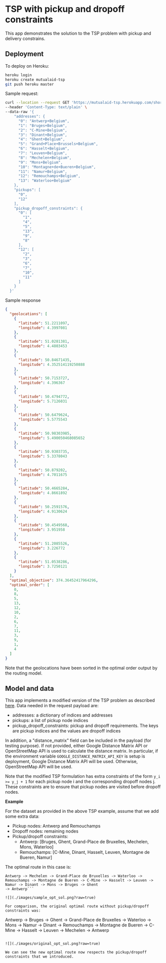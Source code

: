 # TSP with pickup and dropoff constraints

This app demonstrates the solution to the TSP problem with pickup and delivery constrains. 

## Deployment

To deploy on Heroku:

```bash
heroku login
heroku create mutualaid-tsp
git push heroku master
```

Sample request:
```bash
curl --location --request GET 'https://mutualaid-tsp.herokuapp.com/shortest-route' \
--header 'Content-Type: text/plain' \
--data-raw '{
    "addresses": {
      "0": "Antwerp+Belgium",
      "1": "Bruges+Belgium",
      "2": "C-Mine+Belgium",
      "3": "Dinant+Belgium",
      "4": "Ghent+Belgium",
      "5": "Grand+Place+Brussels+Belgium",
      "6": "Hasselt+Belgium",
      "7": "Leuven+Belgium",
      "8": "Mechelen+Belgium",
      "9": "Mons+Belgium",
      "10": "Montagne+de+Bueren+Belgium",
      "11": "Namur+Belgium",
      "12": "Remouchamps+Belgium",
      "13": "Waterloo+Belgium"
    },
    "pickups": [
      "0",
      "12"
    ],
    "pickup_dropoff_constraints": {
      "0": [
        "1",
        "4",
        "5",
        "13",
        "9",
        "8"
      ],
      "12": [
        "2",
        "3",
        "6",
        "7",
        "10",
        "11"
      ]
    }
  }'
```

Sample response
```JSON
{
  "geolocations": [
    {
      "latitude": 51.2211097,
      "longitude": 4.3997081
    },
    {
      "latitude": 51.0281381,
      "longitude": 4.4803453
    },
    {
      "latitude": 50.84671435,
      "longitude": 4.352514119250888
    },
    {
      "latitude": 50.7153727,
      "longitude": 4.396367
    },
    {
      "latitude": 50.4794772,
      "longitude": 5.7126031
    },
    {
      "latitude": 50.6479624,
      "longitude": 5.5775543
    },
    {
      "latitude": 50.98303985,
      "longitude": 5.490050468085652
    },
    {
      "latitude": 50.9303735,
      "longitude": 5.3378043
    },
    {
      "latitude": 50.879202,
      "longitude": 4.7011675
    },
    {
      "latitude": 50.4665284,
      "longitude": 4.8661892
    },
    {
      "latitude": 50.2591576,
      "longitude": 4.9130624
    },
    {
      "latitude": 50.4549568,
      "longitude": 3.951958
    },
    {
      "latitude": 51.2085526,
      "longitude": 3.226772
    },
    {
      "latitude": 51.0538286,
      "longitude": 3.7250121
    }
  ],
  "optimal_objective": 374.36452417964296,
  "optimal_order": [
    0,
    8,
    5,
    13,
    12,
    10,
    2,
    6,
    7,
    11,
    3,
    9,
    1,
    4
  ]
}
```

Note that the geolocations have been sorted in the optimal order output by the  routing model.

## Model and data

This app implements a modified version of the TSP problem as described [here](https://python-mip.readthedocs.io/en/latest/examples.html#the-traveling-salesman-problem).
Data needed in the request payload are:

- addresses: a dictionary of indices and addresses
- pickups: a list of pickup node indices
- pickup_dropoff_constraints: pickup and dropoff requirements. The keys are pickup indices and the values are dropoff indices

In addition, a "distance_matrix" field can be included in the payload (for testing purpose). If not provided, either Google Distance Matrix API or OpenStreetMap API is used to calculate the distance matrix. In particular, if the environment variable `GOOGLE_DISTANCE_MATRIX_API_KEY` is setup is deployment, Google Distance Matrix API will be used. Otherwise, OpenStreetMap API will be used.

Note that the modified TSP formulation has extra constraints of the form `y_i >= y_j + 1` for each pickup node i and the corresponding dropoff nodes j. These constraints are to ensure that pickup nodes are visited before dropoff nodes.

__Example__

For the dataset as provided in the above TSP example, assume that we add some extra data:

- Pickup nodes: Antwerp and Remouchamps
- Dropoff nodes: remaining nodes
- Pickup/dropoff constraints:
    - Antwerp: [Bruges, Ghent, Grand-Place de Bruxelles, Mechelen, Mons, Waterloo]
    - Remouchamps: [C-Mine, Dinant, Hasselt, Leuven, Montagne de Bueren, Namur]

The optimal route in this case is:
  
```
Antwerp -> Mechelen -> Grand-Place de Bruxelles -> Waterloo -> Remouchamps -> Montagne de Bueren -> C-Mine -> Hasselt -> Leuven -> Namur -> Dinant -> Mons -> Bruges -> Ghent
-> Antwerp```

![](./images/sample_opt_sol.png?raw=true)

For comparison, the original optimal route without pickup/dropoff constraints was:

```
Antwerp -> Bruges -> Ghent -> Grand-Place de Bruxelles -> Waterloo -> Mons -> Namur -> Dinant -> Remouchamps -> Montagne de Bueren -> C-Mine -> Hasselt -> Leuven -> Mechelen -> Antwerp
```

![](./images/original_opt_sol.png?raw=true)

We can see the new optimal route now respects the pickup/dropoff constraints that we introduced.



